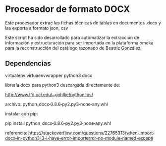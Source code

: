 # Procesador de formato DOCX

Este procesador extrae las fichas técnicas de tablas en documentos .docx y las exporta a formato json, csv

Este script ha sido desarrollado para automatizar la extracción de información y estructuración para ser importada en la plataforma omeka para la reconstrucción del catálogo razonado de Beatriz González.

## Dependencias

virtualenv
virtuaenvwrapper
python3
docx

librería docx para python3 descargada directamente de:

http://www.lfd.uci.edu/~gohlke/pythonlibs/

archivo: python_docx‑0.8.6‑py2.py3‑none‑any.whl

instalar con pip:

  pip install python_docx‑0.8.6‑py2.py3‑none‑any.whl

referencia: https://stackoverflow.com/questions/22765313/when-import-docx-in-python3-3-i-have-error-importerror-no-module-named-excepti
